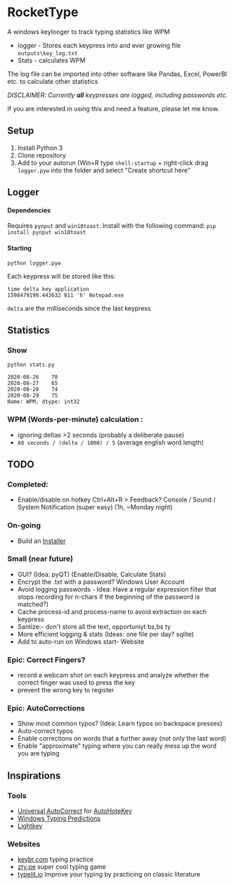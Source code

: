 # RocketType

A windows keylooger to track typing statistics like WPM

- logger - Stores each keypress into and ever growing file `outputs\key_log.txt`
- Stats  - calculates WPM

The log file can be imported into other software like Pandas, Excel, PowerBI etc. to calculate other statistics

_DISCLAIMER: Currently **all** keypresses are logged, including passwords etc._

If you are interested in using this and need a feature, please let me know.

## Setup

1. Install Python 3
2. Clone repository
3. Add to your autorun (Win+R type `shell:startup` + right-click drag `logger.pyw` into the folder and select "Create shortcut here"

## Logger

#### Dependencies
Requires `pynput` and `win10toast`. Install with the following command:
`pip install pynput win10toast`

#### Starting
`python logger.pyw`

Each keypress will be stored like this:

```
time delta key application
1598479190.443632 811 'h' Notepad.exe
```

`delta` are the milliseconds since the last keypress

## Statistics

### Show
`python stats.py`

```time
2020-08-26    70
2020-08-27    65
2020-08-28    74
2020-08-29    75
Name: WPM, dtype: int32
```

### WPM (Words-per-minute) calculation :
- ignoring deltas >2 seconds (probably a deliberate pause)
- `60 seconds / (delta / 1000) / 5` (average english word length)

## TODO

### Completed:
- Enable/disable on hotkey Ctrl+Alt+R > Feedback? Console / Sound / System Notification (super easy) (1h, ~Monday night)

### On-going
- Build an [Installer](https://cyrille.rossant.net/create-a-standalone-windows-installer-for-your-python-application/)

### Small (near future)
- GUI? (Idea: pyQT) (Enable/Disable, Calculate Stats)
- Encrypt the .txt with a password? Windows User Account
- Avoid logging passwords - Idea: Have a regular expression filter that stops recording for n-chars if the beginning of the password is matched?)
- Cache process-id and process-name to avoid extraction on each keypress
- Santize:- don't store all the text,  opportuniyt bs,bs ty
- More efficient logging & stats (Ideas: one file per day?  sqlite)
- Add to auto-run on Windows start- Website

### Epic: Correct Fingers?
- record a webcam shot on each keypress and analyze whether the correct finger was used to press the key
- prevent the wrong key to register

### Epic: AutoCorrections
- Show most common typos? (Idea: Learn typos on backspace presses)
- Auto-correct typos
- Enable corrections on words that a further away (not only the last word)
- Enable "approximate" typing where you can really mess up the word you are typing

## Inspirations

### Tools

- [Universal AutoCorrect](http://www.biancolo.com/blog/autocorrect/) for [AutoHoteKey](https://www.autohotkey.com/)
- [Windows Typing Predictions](https://www.howtogeek.com/429702/how-to-enable-text-prediction-for-a-hardware-keyboard-on-windows-10/)
- [Lightkey](https://www.lightkey.io)

### Websites

- [keybr.com](https://www.keybr.com/) typing practice
- [zty.pe](https://zty.pe/) super cool typing game
- [typelit.io](https://www.typelit.io/) Improve your typing by practicing on classic literature
